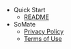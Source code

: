 - Quick Start
  - [README](README.md)
- SoMate
  - [Privacy Policy](SoMate/privacy.md)
  - [Terms of Use](SoMate/terms.md)
